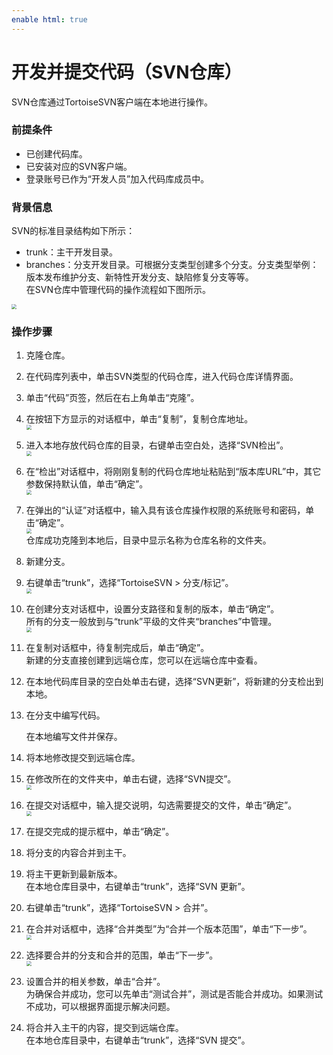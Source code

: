 ```yaml
---
enable html: true
---
```

# 开发并提交代码（SVN仓库）

SVN仓库通过TortoiseSVN客户端在本地进行操作。

### 前提条件
* 已创建代码库。
* 已安装对应的SVN客户端。
* 登录账号已作为“开发人员”加入代码库成员中。

### 背景信息           
SVN的标准目录结构如下所示：
* trunk：主干开发目录。
* branches：分支开发目录。可根据分支类型创建多个分支。分支类型举例：版本发布维护分支、新特性开发分支、缺陷修复分支等等。      
在SVN仓库中管理代码的操作流程如下图所示。      
<img src="fig/SVN流程.png" style="zoom:50%">

### 操作步骤
1. 克隆仓库。
  1. 在代码库列表中，单击SVN类型的代码仓库，进入代码仓库详情界面。
  2. 单击“代码”页签，然后在右上角单击“克隆”。
  3. 在按钮下方显示的对话框中，单击“复制”，复制仓库地址。             
      <img src="fig/代码库-复制地址.png" style="zoom:50%">      
  4. 进入本地存放代码仓库的目录，右键单击空白处，选择“SVN检出”。              
        <img src="fig/SVN检出.png" style="zoom:50%">               
  5. 在“检出”对话框中，将刚刚复制的代码仓库地址粘贴到“版本库URL”中，其它参数保持默认值，单击“确定”。              
       <img src="fig/SVN检出界面.png" style="zoom:50%">             
  6. 在弹出的“认证”对话框中，输入具有该仓库操作权限的系统账号和密码，单击“确定”。            
       <img src="fig/代码库-SVN-认证.png" style="zoom:50%">                
      仓库成功克隆到本地后，目录中显示名称为仓库名称的文件夹。
      
2. 新建分支。
  1. 右键单击“trunk”，选择“TortoiseSVN > 分支/标记”。              
       <img src="fig/svn-分支-01.png" style="zoom:50%">
       
  2. 在创建分支对话框中，设置分支路径和复制的版本，单击“确定”。            
      所有的分支一般放到与“trunk”平级的文件夹“branches”中管理。               
         <img src="fig/SVN-分支-02.png" style="zoom:50%">
         
  3. 在复制对话框中，待复制完成后，单击“确定”。                
         新建的分支直接创建到远端仓库，您可以在远端仓库中查看。
         
  4. 在本地代码库目录的空白处单击右键，选择“SVN更新”，将新建的分支检出到本地。
      
3. 在分支中编写代码。
     
     在本地编写文件并保存。
     
4. 将本地修改提交到远端仓库。
  1. 在修改所在的文件夹中，单击右键，选择“SVN提交”。          
    <img src="fig/SVN-提交.png" style="zoom:50%">
    
  2. 在提交对话框中，输入提交说明，勾选需要提交的文件，单击“确定”。               
      <img src="fig/SVN-提交-02.png" style="zoom:50%">
      
  3. 在提交完成的提示框中，单击“确定”。

5. 将分支的内容合并到主干。
  1. 将主干更新到最新版本。               
         在本地仓库目录中，右键单击“trunk”，选择“SVN 更新”。
         
  2. 右键单击“trunk”，选择“TortoiseSVN > 合并”。
  3. 在合并对话框中，选择“合并类型”为“合并一个版本范围”，单击“下一步”。             
      <img src="fig/SVN-合并01.png" style="zoom:50%">
      
  4. 选择要合并的分支和合并的范围，单击“下一步”。            
     <img src="fig/SVN-合并-02.png" style="zoom:50%">
     
  5. 设置合并的相关参数，单击“合并”。               
        为确保合并成功，您可以先单击“测试合并”，测试是否能合并成功。如果测试不成功，可以根据界面提示解决问题。
        
  6. 将合并入主干的内容，提交到远端仓库。              
        在本地仓库目录中，右键单击“trunk”，选择“SVN 提交”。

